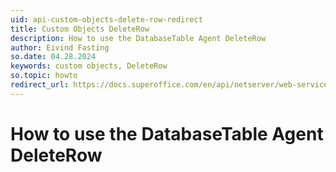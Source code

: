 ```yaml
---
uid: api-custom-objects-delete-row-redirect
title: Custom Objects DeleteRow
description: How to use the DatabaseTable Agent DeleteRow
author: Eivind Fasting
so.date: 04.28.2024
keywords: custom objects, DeleteRow
so.topic: howto
redirect_url: https://docs.superoffice.com/en/api/netserver/web-services/howto/custom-objects/custom-objects-delete-row.html
---
```


# How to use the DatabaseTable Agent DeleteRow
